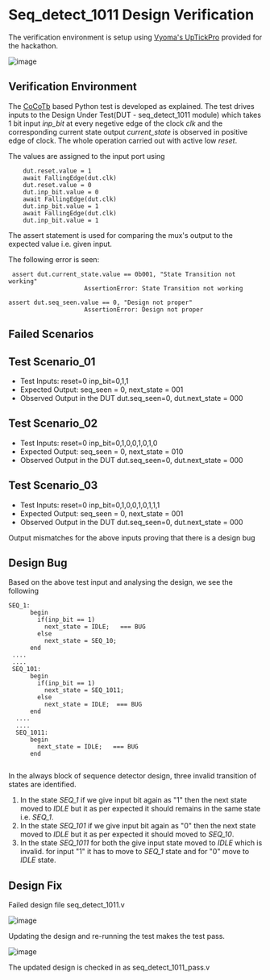 # Seq_detect_1011 Design Verification

The verification environment is setup using [Vyoma's UpTickPro](https://vyomasystems.com) provided for the hackathon.


![image](https://user-images.githubusercontent.com/109664284/182092227-f7b15b25-06d5-44b5-a450-817094690cbf.png)


## Verification Environment

The [CoCoTb](https://www.cocotb.org/) based Python test is developed as explained. The test drives inputs to the Design Under Test(DUT - seq_detect_1011 module) which takes 1 bit input *inp_bit* at every negetive edge of the clock *clk* and the corresponding current state output *current_state* is observed in positive edge of clock. The whole operation carried out with active low *reset*.

The values are assigned to the input port using 
```
    dut.reset.value = 1
    await FallingEdge(dut.clk) 
    dut.reset.value = 0
    dut.inp_bit.value = 0
    await FallingEdge(dut.clk)
    dut.inp_bit.value = 1
    await FallingEdge(dut.clk)
    dut.inp_bit.value = 1

```
The assert statement is used for comparing the mux's output to the expected value i.e. given input.

The following error is seen:
```
 assert dut.current_state.value == 0b001, "State Transition not working"
                     AssertionError: State Transition not working
```
```
assert dut.seq_seen.value == 0, "Design not proper"
                     AssertionError: Design not proper
```
## Failed Scenarios


## Test Scenario_01
- Test Inputs: reset=0 inp_bit=0,1,1
- Expected Output: seq_seen = 0, next_state = 001 
- Observed Output in the DUT dut.seq_seen=0, dut.next_state = 000

## Test Scenario_02
- Test Inputs: reset=0 inp_bit=0,1,0,0,1,0,1,0
- Expected Output: seq_seen = 0, next_state = 010 
- Observed Output in the DUT dut.seq_seen=0, dut.next_state = 000

## Test Scenario_03
- Test Inputs: reset=0 inp_bit=0,1,0,0,1,0,1,1,1
- Expected Output: seq_seen = 0, next_state = 001 
- Observed Output in the DUT dut.seq_seen=0, dut.next_state = 000

Output mismatches for the above inputs proving that there is a design bug

## Design Bug
Based on the above test input and analysing the design, we see the following

```
SEQ_1:
      begin
        if(inp_bit == 1)
          next_state = IDLE;   === BUG
        else
          next_state = SEQ_10;
      end
 ....
 ....
 SEQ_101:
      begin
        if(inp_bit == 1)
          next_state = SEQ_1011;
        else
          next_state = IDLE;  === BUG
      end
  ....
  ....
  SEQ_1011:
      begin
        next_state = IDLE;   === BUG
      end
 
```
In the always block of sequence detector design, three invalid transition of states are identified. 
1. In the state *SEQ_1* if we give input bit again as "1" then the next state moved to *IDLE* but it as per expected it should remains in the same state i.e. *SEQ_1*.
2. In the state *SEQ_101* if we give input bit again as "0" then the next state moved to *IDLE* but it as per expected it should moved to *SEQ_10*.
3. In the state *SEQ_1011* for both the give input state moved to *IDLE* which is invalid. for input "1" it has to move to *SEQ_1* state and for "0" move to *IDLE* state.

## Design Fix

Failed design file seq_detect_1011.v

![image](https://user-images.githubusercontent.com/109664284/182149183-3ad6803a-41d7-40b1-a37f-f8a150b8937d.png)

Updating the design and re-running the test makes the test pass.

![image](https://user-images.githubusercontent.com/109664284/182148649-d4b1e433-e972-4df4-9b9e-9aae86ab59b0.png)

The updated design is checked in as seq_detect_1011_pass.v
